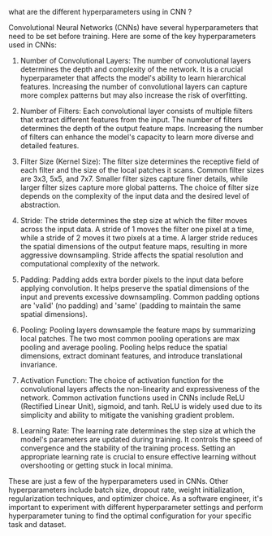 what are the different hyperparameters using in CNN ?

Convolutional Neural Networks (CNNs) have several hyperparameters that need to be set before training. Here are some of the key hyperparameters used in CNNs:

1. Number of Convolutional Layers: The number of convolutional layers determines the depth and complexity of the network. It is a crucial hyperparameter that affects the model's ability to learn hierarchical features. Increasing the number of convolutional layers can capture more complex patterns but may also increase the risk of overfitting.

2. Number of Filters: Each convolutional layer consists of multiple filters that extract different features from the input. The number of filters determines the depth of the output feature maps. Increasing the number of filters can enhance the model's capacity to learn more diverse and detailed features.

3. Filter Size (Kernel Size): The filter size determines the receptive field of each filter and the size of the local patches it scans. Common filter sizes are 3x3, 5x5, and 7x7. Smaller filter sizes capture finer details, while larger filter sizes capture more global patterns. The choice of filter size depends on the complexity of the input data and the desired level of abstraction.

4. Stride: The stride determines the step size at which the filter moves across the input data. A stride of 1 moves the filter one pixel at a time, while a stride of 2 moves it two pixels at a time. A larger stride reduces the spatial dimensions of the output feature maps, resulting in more aggressive downsampling. Stride affects the spatial resolution and computational complexity of the network.

5. Padding: Padding adds extra border pixels to the input data before applying convolution. It helps preserve the spatial dimensions of the input and prevents excessive downsampling. Common padding options are 'valid' (no padding) and 'same' (padding to maintain the same spatial dimensions).

6. Pooling: Pooling layers downsample the feature maps by summarizing local patches. The two most common pooling operations are max pooling and average pooling. Pooling helps reduce the spatial dimensions, extract dominant features, and introduce translational invariance.

7. Activation Function: The choice of activation function for the convolutional layers affects the non-linearity and expressiveness of the network. Common activation functions used in CNNs include ReLU (Rectified Linear Unit), sigmoid, and tanh. ReLU is widely used due to its simplicity and ability to mitigate the vanishing gradient problem.

8. Learning Rate: The learning rate determines the step size at which the model's parameters are updated during training. It controls the speed of convergence and the stability of the training process. Setting an appropriate learning rate is crucial to ensure effective learning without overshooting or getting stuck in local minima.

These are just a few of the hyperparameters used in CNNs. Other hyperparameters include batch size, dropout rate, weight initialization, regularization techniques, and optimizer choice. As a software engineer, it's important to experiment with different hyperparameter settings and perform hyperparameter tuning to find the optimal configuration for your specific task and dataset.
